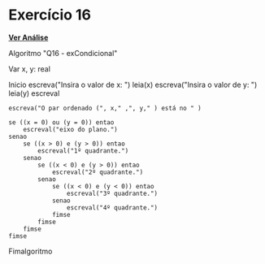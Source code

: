 # Exercício 16

[**Ver Análise**](Analise16.md)

Algoritmo "Q16 - exCondicional"

Var
x, y: real

Inicio
    escreva("Insira o valor de x: ")
    leia(x)
    escreva("Insira o valor de y: ")
    leia(y)
    escreval

    escreva("O par ordenado (", x," ,", y," ) está no " )

    se ((x = 0) ou (y = 0)) entao
        escreval("eixo do plano.")
    senao
        se ((x > 0) e (y > 0)) entao
            escreval("1º quadrante.")
        senao
            se ((x < 0) e (y > 0)) entao
                escreval("2º quadrante.")
            senao
                se ((x < 0) e (y < 0)) entao
                    escreval("3º quadrante.")
                senao
                    escreval("4º quadrante.")
                fimse
            fimse
        fimse
    fimse

Fimalgoritmo

